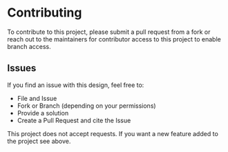 # Contributing

To contribute to this project, please submit a pull request from a fork or reach out to the maintainers for contributor access to this project to enable branch access.

## Issues

If you find an issue with this design, feel free to:

- File and Issue
- Fork or Branch (depending on your permissions)
- Provide a solution
- Create a Pull Request and cite the Issue

This project does not accept requests.  If you want a new feature added to the project see above.